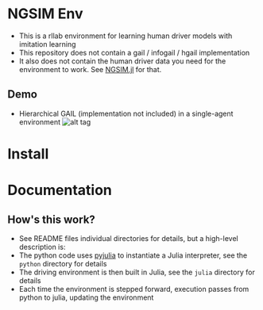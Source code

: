 
# NGSIM Env
- This is a rllab environment for learning human driver models with imitation learning
- This repository does not contain a gail / infogail / hgail implementation
- It also does not contain the human driver data you need for the environment to work. See [NGSIM.jl](https://github.com/sisl/NGSIM.jl) for that.

## Demo
- Hierarchical GAIL (implementation not included) in a single-agent environment
![alt tag](https://raw.githubusercontent.com/wulfebw/ngsim_env/master/media/ngsim_env_hgail.gif)

# Install

# Documentation

## How's this work?
- See README files individual directories for details, but a high-level description is:
- The python code uses [pyjulia](https://github.com/JuliaPy/pyjulia) to instantiate a Julia interpreter, see the `python` directory for details
- The driving environment is then built in Julia, see the `julia` directory for details
- Each time the environment is stepped forward, execution passes from python to julia, updating the environment
